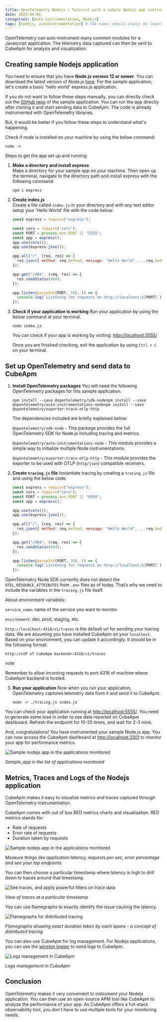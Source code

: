 ```yaml
---
title: OpenTelemetry Nodejs | Tutorial with a sample Nodejs app instrumentation
date: 2023-04-01
categories: [Auto-instrumentation, Nodejs]
tags: [nodejs, autoinstrumentation] # TAG names should always be lowercase
---
```


OpenTelemetry can auto-instrument many common modules for a Javascript application. The telemetry data captured can then be sent to CubeApm for analysis and visualization.

## Creating sample Nodejs application[​](#creating-sample-nodejs-application "Direct link to Creating sample Nodejs application")

You need to ensure that you have **Node.js version 12 or newer**. You can download the latest version of Node.js [here](https://nodejs.org/en/download/). For the sample application, let's create a basic 'hello world' express.js application.

If you do not want to follow these steps manually, you can directly check out the [GitHub repo](https://github.com/CubeApm/sample-nodejs-app) of the sample application. You can run the app directly after cloning it and start sending data to CubeApm. The code is already instrumented with OpenTelemetry libraries.

But, it would be better if you follow these steps to understand what's happening.

Check if node is installed on your machine by using the below command:

    node -v

Steps to get the app set up and running:

1.  **Make a directory and install express**  
    Make a directory for your sample app on your machine. Then open up the terminal, navigate to the directory path and install express with the following command:

        npm i express

2.  **Create index.js**  
     Create a file called `index.js` in your directory and with any text editor setup your 'Hello World' file with the code below:

    ```javascript
    const express = require("express");

    const cors = require("cors");
    const PORT = process.env.PORT || "5555";
    const app = express();
    app.use(cors());
    app.use(express.json());

    app.all("/", (req, res) => {
      res.json({ method: req.method, message: "Hello World", ...req.body });
    });

    app.get("/404", (req, res) => {
      res.sendStatus(404);
    });

    app.listen(parseInt(PORT, 10), () => {
      console.log(`Listening for requests on http://localhost:${PORT}`);
    });
    ```

3.  **Check if your application is working**
    Run your application by using the below command at your terminal.

        node index.js

    You can check if your app is working by visiting: [http://localhost:5555/](http://localhost:5555/)

    Once you are finished checking, exit the application by using `Ctrl + C` on your terminal.

## Set up OpenTelemetry and send data to CubeApm[​](#set-up-opentelemetry-and-send-data-to-signoz "Direct link to Set up OpenTelemetry and send data to CubeApm")

1.  **Install OpenTelemetry packages**
    You will need the following OpenTelemetry packages for this sample application.

        npm install --save @opentelemetry/sdk-nodenpm install --save @opentelemetry/auto-instrumentations-nodenpm install --save @opentelemetry/exporter-trace-otlp-http

    The dependencies included are briefly explained below:

    `@opentelemetry/sdk-node` - This package provides the full OpenTelemetry SDK for Node.js including tracing and metrics.

    `@opentelemetry/auto-instrumentations-node` - This module provides a simple way to initialize multiple Node instrumentations.

    `@opentelemetry/exporter-trace-otlp-http` - This module provides the exporter to be used with OTLP (`http/json`) compatible receivers.

2.  **Create `tracing.js` file**
    Instantiate tracing by creating a `tracing.js` file and using the below code.

    ```javascript
    const express = require("express");
    const cors = require("cors");
    const PORT = process.env.PORT || "5555";
    const app = express();

    app.use(cors());
    app.use(express.json());

    app.all("/", (req, res) => {
      res.json({ method: req.method, message: "Hello World", ...req.body });
    });

    app.get("/404", (req, res) => {
      res.sendStatus(404);
    });

    app.listen(parseInt(PORT, 10), () => {
      console.log(`Listening for requests on http://localhost:${PORT}`);
    });
    ```

OpenTelemetry Node SDK currently does not detect the `OTEL_RESOURCE_ATTRIBUTES` from `.env` files as of today. That’s why we need to include the variables in the `tracing.js` file itself.

About environment variables:

`service_name`: name of the service you want to monitor

`environment`: dev, prod, staging, etc.

`http://localhost:4318/v1/traces` is the default url for sending your tracing data. We are assuming you have installed CubeApm on your `localhost`. Based on your environment, you can update it accordingly. It should be in the following format:

`http://<IP of CubeApm backend>:4318/v1/traces`

note

Remember to allow incoming requests to port 4318 of machine where CubeApm backend is hosted.

3.  **Run your application**
    Now when you run your application, OpenTelemetry captures telemetry data from it and send it to CubeApm.

        node -r ./tracing.js index.js

You can check your application running at [http://localhost:5555/](http://localhost:5555/). You need to generate some load in order to see data reported on CubeApm dashboard. Refresh the endpoint for 10-20 times, and wait for 2-3 mins.

And, congratulations! You have instrumented your sample Node.js app. You can now access the CubeApm dashboard at [http://localhost:3301](http://localhost:3301) to monitor your app for performance metrics.

![Sample nodejs app in the applications monitored](/img/blog/2022/01/node_sample_app.webp)

_Sample_app in the list of applications monitored_

## Metrics, Traces and Logs of the Nodejs application[​](#metrics-traces-and-logs-of-the-nodejs-application "Direct link to Metrics, Traces and Logs of the Nodejs application")

CubeApm makes it easy to visualize metrics and traces captured through OpenTelemetry instrumentation.

CubeApm comes with out of box RED metrics charts and visualization. RED metrics stands for:

- Rate of requests
- Error rate of requests
- Duration taken by requests

![Sample nodejs app in the applications monitored](/img/blog/common/signoz_charts_application_metrics.png)

_Measure things like application latency, requests per sec, error percentage and see your top endpoints_

You can then choose a particular timestamp where latency is high to drill down to traces around that timestamp.

![See traces, and apply powerful filters on trace data](/img/blog/common/signoz_list_of_traces_hc.png)

_View of traces at a particular timestamp_

You can use flamegraphs to exactly identify the issue causing the latency.

![Flamegraphs for distributed tracing](/img/blog/common/signoz_flamegraphs.png)

_Flamegraphs showing exact duration taken by each spans - a concept of distributed tracing_

You can also use CubeApm for log management. For Nodejs applications, you can use the [winston logger](https://signoz.io/blog/winston-logger/) to send logs to CubeApm.

![Logs management in CubeApm](/img/blog/common/signoz_logs.webp)

_Logs management in CubeApm_

## Conclusion[​](#conclusion "Direct link to Conclusion")

OpenTelemetry makes it very convenient to instrument your Nodejs application. You can then use an open-source APM tool like CubeApm to analyze the performance of your app. As CubeApm offers a full-stack observability tool, you don't have to use multiple tools for your monitoring needs.
